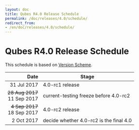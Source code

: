 ```yaml
---
layout: doc
title: Qubes R4.0 Release Schedule
permalink: /doc/releases/4.0/schedule/
redirect_from:
- /en/doc/releases/4.0/schedule/
---
```


Qubes R4.0 Release Schedule
===========================

This schedule is based on [Version Scheme](/doc/version-scheme/#release-schedule).

|  Date       | Stage                                   |
| -----------:| --------------------------------------- |
| 31 Jul 2017 | 4.0-rc1 release                         |
| <strike>28 Aug 2017</strike><br/>11 Sep 2017 | current-testing freeze before 4.0-rc2   |
| <strike> 4 Sep 2017</strike><br/>18 Sep 2017 | 4.0-rc2 release                         |
|  2 Oct 2017 | decide whether 4.0-rc2 is the final 4.0 |
